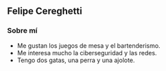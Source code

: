 ## Felipe Cereghetti

### Sobre mí

- Me gustan los juegos de mesa y el bartenderismo.
- Me interesa mucho la ciberseguridad y las redes.
- Tengo dos gatas, una perra y una ajolote.
